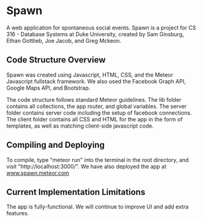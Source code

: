 # Spawn
A web application for spontaneous social events. Spawn is a project for CS 316 - Database Systems at Duke University, created by Sam Ginsburg, Ethan Gottlieb, Joe Jacob, and Greg Mckeon.

## Code Structure Overview
Spawn was created using Javascript, HTML, CSS, and the Meteor Javascript fullstack framework. We also used the Facebook Graph API, Google Maps API, and Bootstrap.

The code structure follows standard Meteor guidelines. The lib folder contains all collections, the app router, and global variables. The server folder contains server code including the setup of facebook connections. The client folder contains all CSS and HTML for the app in the form of templates, as well as matching client-side javascript code. 

## Compiling and Deploying
To compile, type "meteor run" into the terminal in the root directory, and visit "http://localhost:3000/". We have also deployed the app at www.spawn.meteor.com

## Current Implementation Limitations
The app is fully-functional. We will continue to improve UI and add extra features.
